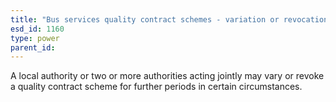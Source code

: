```yaml
---
title: "Bus services quality contract schemes - variation or revocation"
esd_id: 1160
type: power
parent_id:  
---
```


A local authority or two or more authorities acting jointly may vary or revoke a quality contract scheme for further periods in certain circumstances.

